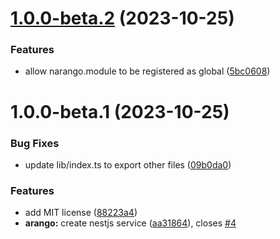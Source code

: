 # [1.0.0-beta.2](https://github.com/ronati/narango/compare/v1.0.0-beta.1...v1.0.0-beta.2) (2023-10-25)


### Features

* allow narango.module to be registered as global ([5bc0608](https://github.com/ronati/narango/commit/5bc06087b8a9417b96436c48b274b6a1adc9f52a))

# 1.0.0-beta.1 (2023-10-25)


### Bug Fixes

* update lib/index.ts to export other files ([09b0da0](https://github.com/ronati/narango/commit/09b0da02a17fc6a523ee50ce43c2c7c110d947d5))


### Features

* add MIT license ([88223a4](https://github.com/ronati/narango/commit/88223a4c594494d55ab2aa2bdc5acb28e64a7616))
* **arango:** create nestjs service ([aa31864](https://github.com/ronati/narango/commit/aa31864f627c3cf00b8bdf1961c5e8ba900835aa)), closes [#4](https://github.com/ronati/narango/issues/4)
